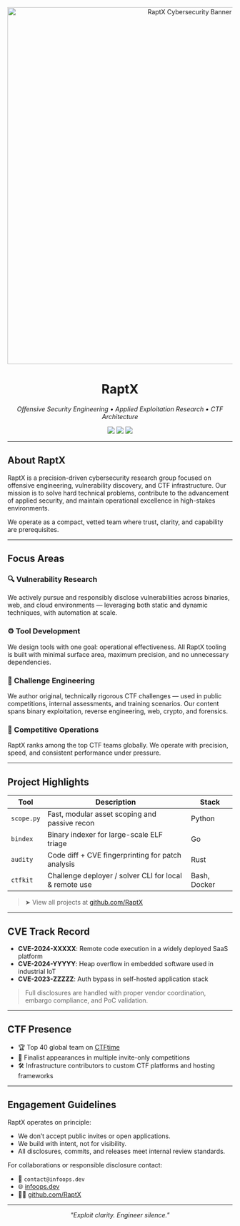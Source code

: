 <p align="center">
  <img src="https://yourcdn.com/raptx-banner.gif" alt="RaptX Cybersecurity Banner" width="800"/>
</p>

<h1 align="center">RaptX</h1>
<p align="center"><i>Offensive Security Engineering • Applied Exploitation Research • CTF Architecture</i></p>

<p align="center">
  <img src="https://img.shields.io/badge/CTFtime-Top%2040-grey?style=flat-square">
  <img src="https://img.shields.io/badge/CVEs%20Disclosed-5%2B-critical?style=flat-square&color=red">
  <img src="https://img.shields.io/badge/Tools%20Built-Python%2C%20Go%2C%20Rust-informational?style=flat-square">
</p>

---

## About RaptX

RaptX is a precision-driven cybersecurity research group focused on offensive engineering, vulnerability discovery, and CTF infrastructure. Our mission is to solve hard technical problems, contribute to the advancement of applied security, and maintain operational excellence in high-stakes environments.

We operate as a compact, vetted team where trust, clarity, and capability are prerequisites.

---

## Focus Areas

### 🔍 Vulnerability Research  
We actively pursue and responsibly disclose vulnerabilities across binaries, web, and cloud environments — leveraging both static and dynamic techniques, with automation at scale.

### ⚙️ Tool Development  
We design tools with one goal: operational effectiveness. All RaptX tooling is built with minimal surface area, maximum precision, and no unnecessary dependencies.

### 🧠 Challenge Engineering  
We author original, technically rigorous CTF challenges — used in public competitions, internal assessments, and training scenarios. Our content spans binary exploitation, reverse engineering, web, crypto, and forensics.

### 🎯 Competitive Operations  
RaptX ranks among the top CTF teams globally. We operate with precision, speed, and consistent performance under pressure.

---

## Project Highlights

| Tool         | Description                                             | Stack      |
|--------------|---------------------------------------------------------|------------|
| `scope.py`   | Fast, modular asset scoping and passive recon           | Python     |
| `bindex`     | Binary indexer for large-scale ELF triage               | Go         |
| `audity`     | Code diff + CVE fingerprinting for patch analysis       | Rust       |
| `ctfkit`     | Challenge deployer / solver CLI for local & remote use  | Bash, Docker |

> ➤ View all projects at [github.com/RaptX](https://github.com/RaptX)

---

## CVE Track Record

- **CVE-2024-XXXXX**: Remote code execution in a widely deployed SaaS platform  
- **CVE-2024-YYYYY**: Heap overflow in embedded software used in industrial IoT  
- **CVE-2023-ZZZZZ**: Auth bypass in self-hosted application stack  

> Full disclosures are handled with proper vendor coordination, embargo compliance, and PoC validation.

---

## CTF Presence

- 🏆 Top 40 global team on [CTFtime](https://ctftime.org/team/XXXXX)  
- 🎯 Finalist appearances in multiple invite-only competitions  
- 🛠️ Infrastructure contributors to custom CTF platforms and hosting frameworks

---

## Engagement Guidelines

RaptX operates on principle:

- We don’t accept public invites or open applications.  
- We build with intent, not for visibility.  
- All disclosures, commits, and releases meet internal review standards.

For collaborations or responsible disclosure contact:

- 📧 `contact@infoops.dev`  
- 🌐 [infoops.dev](https://infoops.dev)  
- 🧑‍💻 [github.com/RaptX](https://github.com/RaptX)

---

<p align="center"><i>"Exploit clarity. Engineer silence."</i></p>
